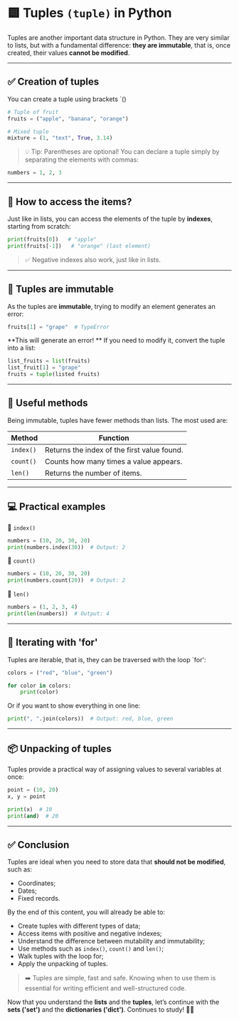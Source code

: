 # 🟨 Tuples ``(tuple)`` in Python

Tuples are another important data structure in Python. They are very similar to lists, but with a fundamental difference: **they are immutable**, that is, once created, their values **cannot be modified**.

---

## ✅ Creation of tuples

You can create a tuple using brackets `()

```python
# Tuple of fruit
fruits = ("apple", "banana", "orange")

# Mixed tuple
mixture = (1, "text", True, 3.14)
```

> 💡 Tip: Parentheses are optional! You can declare a tuple simply by separating the elements with commas:

```python
numbers = 1, 2, 3
```

---

## 🔎 How to access the items?

Just like in lists, you can access the elements of the tuple by **indexes**, starting from scratch:

```python
print(fruits[0])   # "apple"
print(fruits[-1])   # "orange" (last element)
```

> ✅ Negative indexes also work, just like in lists.

---

## 🚫 Tuples are immutable

As the tuples are **immutable**, trying to modify an element generates an error:

```python
fruits[1] = "grape"  # TypeError
```

**This will generate an error! ** If you need to modify it, convert the tuple into a list:

```python
list_fruits = list(fruits)
list_fruit[1] = "grape"
fruits = tuple(listed fruits)
```

---

## 🧰 Useful methods

Being immutable, tuples have fewer methods than lists. The most used are:

| Method   | Function   |
|-----------|--------------------------------------------------------|
| `index()` | Returns the index of the first value found.   |
| `count()` | Counts how many times a value appears.   |
| `len()`   | Returns the number of items.   |

---

## 💻 Practical examples

🔖 ``index()``

```python
numbers = (10, 20, 30, 20)
print(numbers.index(30))  # Output: 2
```

🔖 ``count()``

```python
numbers = (10, 20, 30, 20)
print(numbers.count(20))  # Output: 2
```

🔖 ``len()``

```python
numbers = (1, 2, 3, 4)
print(len(numbers))  # Output: 4
```

---

## 🔁 Iterating with 'for'

Tuples are iterable, that is, they can be traversed with the loop `for':

```python
colors = ("red", "blue", "green")

for color in colors:
    print(color)
```

Or if you want to show everything in one line:

```python
print(", ".join(colors))  # Output: red, blue, green
```

---

## 📦 Unpacking of tuples

Tuples provide a practical way of assigning values to several variables at once:

```python
point = (10, 20)
x, y = point

print(x)  # 10
print(and)  # 20
```

---

## ✅ Conclusion

Tuples are ideal when you need to store data that **should not be modified**, such as:

- Coordinates;
- Dates;
- Fixed records.

By the end of this content, you will already be able to:

- Create tuples with different types of data;
- Access items with positive and negative indexes;
- Understand the difference between mutability and immutability;
- Use methods such as ``index()``, ``count()`` and ``len()``;
- Walk tuples with the loop for;
- Apply the unpacking of tuples.

> ➡️ Tuples are simple, fast and safe. Knowing when to use them is essential for writing efficient and well-structured code.

Now that you understand the **lists** and the **tuples**, let’s continue with the **sets ('set')** and the **dictionaries ('dict')**. Continues to study! 💪🐍